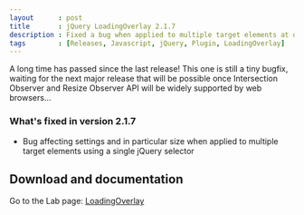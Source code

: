 ```yaml
---
layout      : post
title       : jQuery LoadingOverlay 2.1.7
description : Fixed a bug when applied to multiple target elements at once
tags        : [Releases, Javascript, jQuery, Plugin, LoadingOverlay]
---
```



A long time has passed since the last release!
This one is still a tiny bugfix, waiting for the next major release that will be possible once Intersection Observer and Resize Observer API will be widely supported by web browsers...


### What's fixed in version 2.1.7
- Bug affecting settings and in particular size when applied to multiple target elements using a single jQuery selector

## Download and documentation

Go to the Lab page: [LoadingOverlay](/labs/jquery-loading-overlay/)
